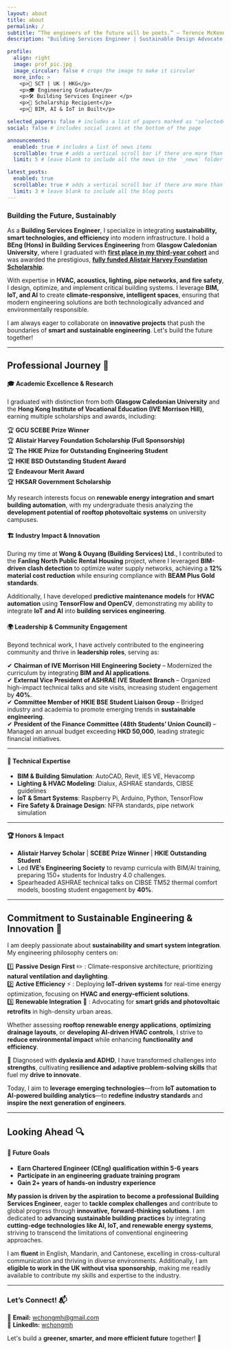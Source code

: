 ```yaml
---
layout: about
title: about
permalink: /
subtitle: “The engineers of the future will be poets.” ― Terence McKenna
description: "Building Services Engineer | Sustainable Design Advocate | IoT Innovator"

profile:
  align: right
  image: prof_pic.jpg
  image_circular: false # crops the image to make it circular
  more_info: >
    <p>📍 SCT | UK | HKG</p>
    <p>🎓 Engineering Graduate</p>
    <p>🛠️ Building Services Engineer </p>
    <p>🏅 Scholarship Recipient</p>
    <p>🌟 BIM, AI & IoT in Built</p>

selected_papers: false # includes a list of papers marked as "selected={true}"
social: false # includes social icons at the bottom of the page

announcements:
  enabled: true # includes a list of news items
  scrollable: true # adds a vertical scroll bar if there are more than 3 news items
  limit: 5 # leave blank to include all the news in the `_news` folder

latest_posts:
  enabled: true
  scrollable: true # adds a vertical scroll bar if there are more than 3 new posts items
  limit: 3 # leave blank to include all the blog posts
---
```


### Building the Future, Sustainably  
As a **Building Services Engineer**, I specialize in integrating **sustainability, smart technologies, and efficiency** into modern infrastructure. I hold a **BEng (Hons) in Building Services Engineering** from **Glasgow Caledonian University**, where I graduated with [**first place in my third-year cohort**](https://www.gcu.ac.uk/aboutgcu/universitynews/celebrating-success-in-the-school-of-computing,-engineering-and-built-environment) and was awarded the prestigious, [**fully funded Alistair Harvey Foundation Scholarship**](https://www.vtc.edu.hk/home/en/media-newsroom/vtc-digest/ive-engineering-students-conferred-scholarship-for-pursuing-professional-development-in-uk.html). 

With expertise in **HVAC, acoustics, lighting, pipe networks, and fire safety**, I design, optimize, and implement critical building systems. I leverage **BIM, IoT, and AI** to create **climate-responsive, intelligent spaces**, ensuring that modern engineering solutions are both technologically advanced and environmentally responsible.

I am always eager to collaborate on **innovative projects** that push the boundaries of **smart and sustainable engineering**. Let's build the future together! 

---

## Professional Journey 📌  

#### 🎓 Academic Excellence & Research  
I graduated with distinction from both **Glasgow Caledonian University** and the **Hong Kong Institute of Vocational Education (IVE Morrison Hill)**, earning multiple scholarships and awards, including:

🏆 **GCU SCEBE Prize Winner** <br>
🏆 **Alistair Harvey Foundation Scholarship (Full Sponsorship)** <br>
🏆 **The HKIE Prize for Outstanding Engineering Student** <br>
🏆 **HKIE BSD Outstanding Student Award** <br>
🏆 **Endeavour Merit Award** <br>
🏆 **HKSAR Government Scholarship** <br>

My research interests focus on **renewable energy integration and smart building automation**, with my undergraduate thesis analyzing the **development potential of rooftop photovoltaic systems** on university campuses.  

#### 🏗️ Industry Impact & Innovation  
During my time at **Wong & Ouyang (Building Services) Ltd.**, I contributed to the **Fanling North Public Rental Housing** project, where I leveraged **BIM-driven clash detection** to optimize water supply networks, achieving a **12% material cost reduction** while ensuring compliance with **BEAM Plus Gold standards**.  

Additionally, I have developed **predictive maintenance models** for **HVAC automation** using **TensorFlow and OpenCV**, demonstrating my ability to integrate **IoT and AI** into **building services engineering**.  

#### 🌍 Leadership & Community Engagement  
Beyond technical work, I have actively contributed to the engineering community and thrive in **leadership roles**, serving as:  

✔ **Chairman of IVE Morrison Hill Engineering Society** – Modernized the curriculum by integrating **BIM and AI applications**.  
✔ **External Vice President of ASHRAE IVE Student Branch** – Organized high-impact technical talks and site visits, increasing student engagement by **40%**.  
✔ **Committee Member of HKIE BSE Student Liaison Group** – Bridged industry and academia to promote emerging trends in **sustainable engineering**.  
✔ **President of the Finance Committee (48th Students’ Union Council)** – Managed an annual budget exceeding **HKD 50,000**, leading strategic financial initiatives.  

---

#### 🔧 Technical Expertise  
- **BIM & Building Simulation**: AutoCAD, Revit, IES VE, Hevacomp  
- **Lighting & HVAC Modeling**: Dialux, ASHRAE standards, CIBSE guidelines  
- **IoT & Smart Systems**: Raspberry Pi, Arduino, Python, TensorFlow  
- **Fire Safety & Drainage Design**: NFPA standards, pipe network simulation  

---

#### 🏆 Honors & Impact  
- **Alistair Harvey Scholar** | **SCEBE Prize Winner** | **HKIE Outstanding Student**  
- Led **IVE’s Engineering Society** to revamp curricula with BIM/AI training, preparing 150+ students for Industry 4.0 challenges.  
- Spearheaded ASHRAE technical talks on CIBSE TM52 thermal comfort models, boosting student engagement by **40%**.  

---

## Commitment to Sustainable Engineering & Innovation 🌱
I am deeply passionate about **sustainability and smart system integration**. My engineering philosophy centers on:

1️⃣ **Passive Design First** ✏️ : Climate-responsive architecture, prioritizing **natural ventilation and daylighting**. <br>
2️⃣ **Active Efficiency** ⚡ : Deploying **IoT-driven systems** for real-time energy optimization, focusing on **HVAC and energy-efficient solutions**. <br>
3️⃣ **Renewable Integration** 🔋 : Advocating for **smart grids and photovoltaic retrofits** in high-density urban areas. <br>

Whether assessing **rooftop renewable energy applications**, **optimizing drainage layouts**, or **developing AI-driven HVAC controls**, I strive to **reduce environmental impact** while enhancing **functionality and efficiency**.    

📌 Diagnosed with **dyslexia and ADHD**, I have transformed challenges into **strengths**, cultivating **resilience and adaptive problem-solving skills** that fuel my **drive to innovate**.  

Today, I aim to **leverage emerging technologies**—from **IoT automation to AI-powered building analytics**—to **redefine industry standards** and **inspire the next generation of engineers**.  

---

## Looking Ahead 🔍

#### 🎯 Future Goals

- **Earn Chartered Engineer (CEng) qualification within 5-6 years**  
- **Participate in an engineering graduate training program**  
- **Gain 2+ years of hands-on industry experience**  

**My passion is driven by the aspiration to become a professional Building Services Engineer**, eager to **tackle complex challenges** and contribute to global progress through **innovative, forward-thinking solutions**. I am dedicated to **advancing sustainable building practices** by integrating **cutting-edge technologies like AI, IoT, and renewable energy systems**, striving to transcend the limitations of conventional engineering approaches.

I am **fluent** in English, Mandarin, and Cantonese, excelling in cross-cultural communication and thriving in diverse environments. Additionally, I am **eligible to work in the UK without visa sponsorship**, making me readily available to contribute my skills and expertise to the industry.  

---

### **Let’s Connect!** 📬  
📧 **Email:** [wchongmh@gmail.com](mailto:wchongmh@gmail.com) <br>
💼 **LinkedIn:** [wchongmh](https://linkedin.com/in/wchongmh/)

Let's build a **greener, smarter, and more efficient future** together! 🚀 
